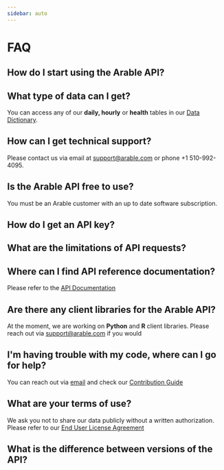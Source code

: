 ```yaml
---
sidebar: auto
---
```


# FAQ
## How do I start using the Arable API?
## What type of data can I get?
You can access any of our **daily, hourly** or **health** tables in our [Data Dictionary](http://linktodatadictionary.com).
## How can I get technical support?
Please contact us via email at support@arable.com or phone +1 510-992-4095.
## Is the Arable API free to use?
You must be an Arable customer with an up to date software subscription.
## How do I get an API key?
## What are the limitations of API requests?
## Where can I find API reference documentation?
Please refer to the [API Documentation](http://linktoapidocumentation.com)
## Are there any client libraries for the Arable API?
At the moment, we are working on **Python** and **R** client libraries. Please reach out via support@arable.com if you would 
## I'm having trouble with my code, where can I go for help?
You can reach out via [email](support@arable.com) and check our [Contribution Guide](http://linktocontributionguide.com)
## What are your terms of use?
We ask you not to share our data publicly without a written authorization. Please refer to our [End User License Agreement](http://linktoeula.com)
## What is the difference between versions of the API?

